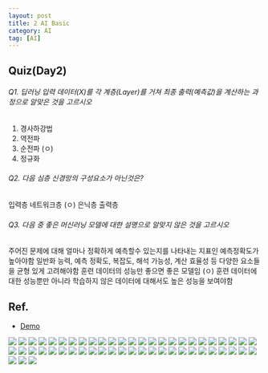 ```yaml
---
layout: post
title: 2 AI Basic
category: AI
tag: [AI]
---
```


## Quiz(Day2)

###### Q1. 딥러닝 입력 데이터(X)를 각 계층(Layer)를 거쳐 최종 출력(예측값)을 계산하는 과정으로 알맞은 것을 고르시오

1. 경사하강법
2. 역전파
3. 순전파 (ㅇ)
4. 정규화

###### Q2. 다음 심층 신경망의 구성요소가 아닌것은?

입력층
네트워크층 (ㅇ)
은닉층
출력층

###### Q3. 다음 중 좋은 머신러닝 모델에 대한 설명으로 알맞지 않은 것을 고르시오

주어진 문제에 대해 얼마나 정확하게 예측할수 있는지를 나타내는 지표인 예측정확도가 높아야함
일반화 능력, 예측 정확도, 복잡도, 해석 가능성, 계산 효율성 등 다양한 요소들을 균형 있게 고려해야함
훈련 데이터의 성능만 좋으면 좋은 모델임 (ㅇ)
훈련 데이터에 대한 성능뿐만 아니라 학습하지 않은 데이터에 대해서도 높은 성능을 보여야함

## Ref.

- [Demo](playground.tensorflow.org)

<img src="/public/img/PyTorch/Lec2/image (62).png">
<img src="/public/img/PyTorch/Lec2/image (63).png">
<img src="/public/img/PyTorch/Lec2/image (64).png">
<img src="/public/img/PyTorch/Lec2/image (65).png">
<img src="/public/img/PyTorch/Lec2/image (66).png">
<img src="/public/img/PyTorch/Lec2/image (67).png">
<img src="/public/img/PyTorch/Lec2/image (68).png">
<img src="/public/img/PyTorch/Lec2/image (69).png">
<img src="/public/img/PyTorch/Lec2/image (70).png">
<img src="/public/img/PyTorch/Lec2/image (71).png">
<img src="/public/img/PyTorch/Lec2/image (72).png">
<img src="/public/img/PyTorch/Lec2/image (73).png">
<img src="/public/img/PyTorch/Lec2/image (74).png">
<img src="/public/img/PyTorch/Lec2/image (75).png">
<img src="/public/img/PyTorch/Lec2/image (76).png">
<img src="/public/img/PyTorch/Lec2/image (77).png">
<img src="/public/img/PyTorch/Lec2/image (78).png">
<img src="/public/img/PyTorch/Lec2/image (79).png">
<img src="/public/img/PyTorch/Lec2/image (80).png">
<img src="/public/img/PyTorch/Lec2/image (81).png">
<img src="/public/img/PyTorch/Lec2/image (82).png">
<img src="/public/img/PyTorch/Lec2/image (83).png">
<img src="/public/img/PyTorch/Lec2/image (84).png">
<img src="/public/img/PyTorch/Lec2/image (85).png">
<img src="/public/img/PyTorch/Lec2/image (86).png">
<img src="/public/img/PyTorch/Lec2/image (87).png">
<img src="/public/img/PyTorch/Lec2/image (88).png">
<img src="/public/img/PyTorch/Lec2/image (89).png">
<img src="/public/img/PyTorch/Lec2/image (90).png">
<img src="/public/img/PyTorch/Lec2/image (91).png">
<img src="/public/img/PyTorch/Lec2/image (92).png">
<img src="/public/img/PyTorch/Lec2/image (93).png">
<img src="/public/img/PyTorch/Lec2/image (94).png">
<img src="/public/img/PyTorch/Lec2/image (95).png">
<img src="/public/img/PyTorch/Lec2/image (96).png">
<img src="/public/img/PyTorch/Lec2/image (97).png">
<img src="/public/img/PyTorch/Lec2/image (98).png">
<img src="/public/img/PyTorch/Lec2/image (99).png">
<img src="/public/img/PyTorch/Lec2/image (100).png">
<img src="/public/img/PyTorch/Lec2/image (101).png">
<img src="/public/img/PyTorch/Lec2/image (102).png">
<img src="/public/img/PyTorch/Lec2/image (103).png">
<img src="/public/img/PyTorch/Lec2/image (104).png">
<img src="/public/img/PyTorch/Lec2/image (105).png">
<img src="/public/img/PyTorch/Lec2/image (106).png">
<img src="/public/img/PyTorch/Lec2/image (107).png">
<img src="/public/img/PyTorch/Lec2/image (108).png">
<img src="/public/img/PyTorch/Lec2/image (109).png">
<img src="/public/img/PyTorch/Lec2/image (110).png">
<img src="/public/img/PyTorch/Lec2/image (111).png">
<img src="/public/img/PyTorch/Lec2/image (112).png">
<img src="/public/img/PyTorch/Lec2/image (113).png">
<img src="/public/img/PyTorch/Lec2/image (114).png">
